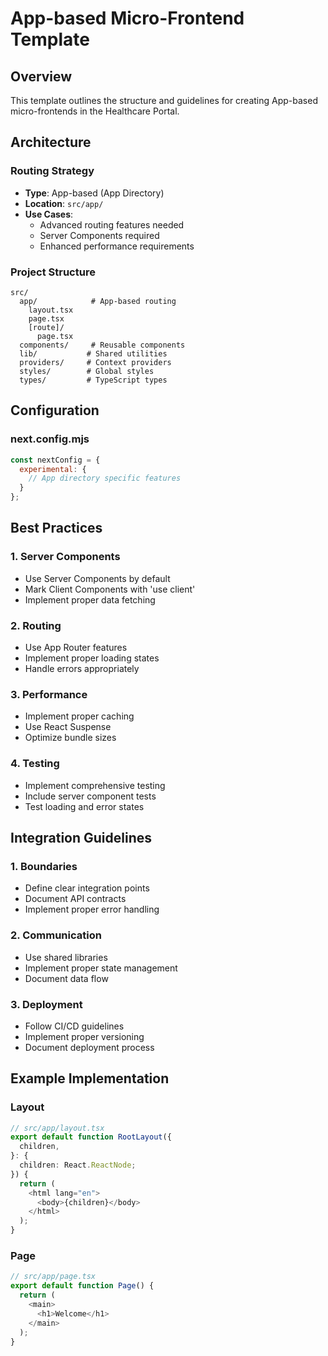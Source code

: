 # App-based Micro-Frontend Template

## Overview
This template outlines the structure and guidelines for creating App-based micro-frontends in the Healthcare Portal.

## Architecture

### Routing Strategy
- **Type**: App-based (App Directory)
- **Location**: `src/app/`
- **Use Cases**:
  - Advanced routing features needed
  - Server Components required
  - Enhanced performance requirements

### Project Structure
```
src/
  app/            # App-based routing
    layout.tsx
    page.tsx
    [route]/
      page.tsx
  components/     # Reusable components
  lib/           # Shared utilities
  providers/     # Context providers
  styles/        # Global styles
  types/         # TypeScript types
```

## Configuration

### next.config.mjs
```javascript
const nextConfig = {
  experimental: {
    // App directory specific features
  }
};
```

## Best Practices

### 1. Server Components
- Use Server Components by default
- Mark Client Components with 'use client'
- Implement proper data fetching

### 2. Routing
- Use App Router features
- Implement proper loading states
- Handle errors appropriately

### 3. Performance
- Implement proper caching
- Use React Suspense
- Optimize bundle sizes

### 4. Testing
- Implement comprehensive testing
- Include server component tests
- Test loading and error states

## Integration Guidelines

### 1. Boundaries
- Define clear integration points
- Document API contracts
- Implement proper error handling

### 2. Communication
- Use shared libraries
- Implement proper state management
- Document data flow

### 3. Deployment
- Follow CI/CD guidelines
- Implement proper versioning
- Document deployment process

## Example Implementation

### Layout
```typescript
// src/app/layout.tsx
export default function RootLayout({
  children,
}: {
  children: React.ReactNode;
}) {
  return (
    <html lang="en">
      <body>{children}</body>
    </html>
  );
}
```

### Page
```typescript
// src/app/page.tsx
export default function Page() {
  return (
    <main>
      <h1>Welcome</h1>
    </main>
  );
}
``` 